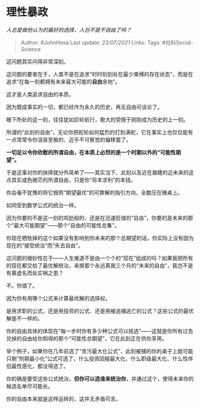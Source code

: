 # 理性暴政
*人总是做他认为的最好的选择，人岂不是不自由了吗？*

> Author: #JohnHexa
Last update: *23/07/2021* 
Links:
Tags: #社科Social-Science 


这问题其实问得非常深刻。

这问题的要害在于，人类不是在追求“时时刻刻处在最少束缚的存在状态”，而是在追求“在每一刻都拥有未来最大可能的**自由**余地”。

这才是人类追求自由的本质。

因为既成事实的一切，都已经作为永久的历史，再无自由可谈论了。

眼下所处的这一刻，往往犹如巨轮航行，极大的受限于刚刚成为历史的上一刻。

所谓的“此刻的自由”，无论你把舵轮如何猛烈的打到满舵，它在事实上也仅仅能有一点常常令你沮丧至极的、近乎不可察觉的偏移罢了。

**一切足以令你欣慰的所谓自由，在本质上必然的是一个时期以外的“可能性期望”。**

于是这事对你的抉择就分外简单了——其实当下、此刻以及近在眉睫的近未来的这点其实成色微茫的所谓自由，只是你“将本求利”的本钱。

你会毫不犹豫的将它按照“期望最优”的可靠解的指引方向，全数压在赌桌上。

如同受到数学公式的统治一样。

因为你要的不是这一刻的鸡肋般的、还是在迅速贬值的“自由”，你要的是未来的那个“最大可能期望”——那个“自由的可能性总集”。

你现在牺牲掉的这个如果没有影响到你未来的那个总期望的话，你实际上没有因为现在的“接受统治“而“失去自由”。

这问题的微妙性在于——人生难道不是由一个个的“现在”组成的吗？如果我把所有的现在都交给了最优解统治，来换那个永远离我三个月的“未来的自由”，我岂不是有慕虚名而处实祸之患？

不。你错了。

因为你有用哪个公式来计算最优解的选择权。

是用求职的公式，还是用投资的公式、还是用被追捕逃亡的公式？这些公式的最优解是不一样的。

你的自由具体的体现在“每一步时你有多少种公式可以挑选”——这就是你所有过去兑掉的自由给你购得的那个“可能性总期望”，它在此刻正在供你享用。

举个例子，如果你在几年前选了“贪污最大化公式”，此刻被捕的你的桌子上就可能只剩“刑期最小化”公式可选了，什么投资回报最大化、什么职级最大化、什么性伴侣最性感化，都没得选了。

你的确是要受这些公式统治，**但你可以选谁来统治你**，并通过这个，使得未来你的候选名单尽可能长。

你的自由本来就是这样运转的，这并无矛盾可言。



